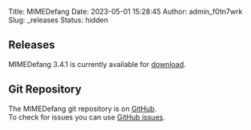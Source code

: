 Title: MIMEDefang
Date: 2023-05-01 15:28:45
Author: admin_f0tn7wrk
Slug: _releases
Status: hidden

## Releases

MIMEDefang 3.4.1 is currently available for [download](https://mimedefang.org/download).

## Git Repository

The MIMEDefang git repository is on [GitHub](https://github.com/The-McGrail-Foundation/MIMEDefang).   
To check for issues you can use [GitHub issues](https://github.com/The-McGrail-Foundation/MIMEDefang/issues).
